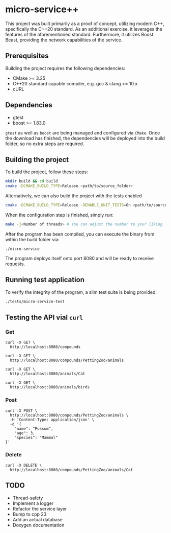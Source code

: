 # micro-service++

This project was built primarily as a proof of concept, utilizing modern C++, specifically the C++20 standard. As an 
additional exercise, it leverages the features of the aforementioned standard. Furthermore, it utilizes Boost Beast, providing the network capabilities of the service.

## Prerequisites

Building the project requires the following dependencies:
* CMake >= 3.25
* C++20 standard capable compiler, e.g. gcc & clang >= 10.x
* cURL

## Dependencies

* gtest
* boost >= 1.83.0

`gtest` as well as `boost` are being managed and configured via `CMake`. Once the download has finished, the 
dependencies will be deployed into the build folder, so no extra steps are required. 

## Building the project

To build the project, follow these steps:
```bash
mkdir build && cd build
cmake -DCMAKE_BUILD_TYPE=Release <path/to/source_folder>
```

Alternatively, we can also build the project with the tests enabled
```bash
cmake -DCMAKE_BUILD_TYPE=Release -DENABLE_UNIT_TESTS=On <path/to/source_folder>
```

When the configuration step is finished, simply run:
```bash
make -j<Number of threads> # You can adjust the number to your liking
```

After the program has been compiled, you can execute the binary from within the build folder via:
```
./micro-service
```

The program deploys itself onto port 8080 and will be ready to receive requests.

## Running test application
To verify the integrity of the program, a slim test suite is being provided:
```bash
./tests/micro-service-test
```

## Testing the API vial `curl`

### Get
```
curl -X GET \
  http://localhost:8080/compounds
```

```
curl -X GET \
  http://localhost:8080/compounds/PettingZoo/animals
```

```
curl -X GET \
  http://localhost:8080/animals/Cat
```

```
curl -X GET \
  http://localhost:8080/animals/birds
```

### Post
```
curl -X POST \
  http://localhost:8080/compounds/PettingZoo/animals \
  -H 'Content-Type: application/json' \
  -d '{
    "name": "Possum",
    "age": 3,
    "species": "Mammal"
}'
```

### Delete
```
curl -X DELETE \
  http://localhost:8080/compounds/PettingZoo/animals/Cat
```

## TODO
* Thread-safety
* Implement a logger
* Refactor the service layer
* Bump to cpp 23
* Add an actual database
* Doxygen documentation
